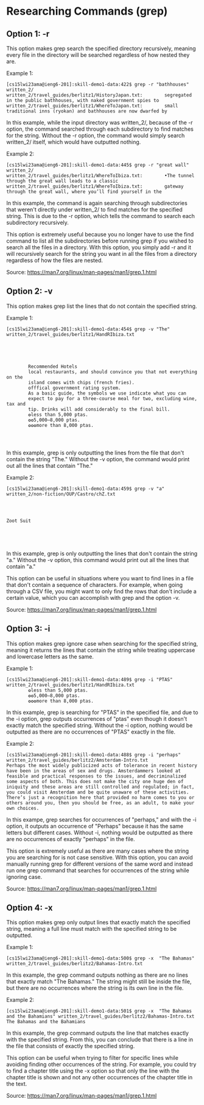 # Researching Commands (grep)  
## Option 1: -r  
  
This option makes grep search the specified directory recursively, meaning every file in the directory will be searched regardless of how nested they are.  
  
Example 1:   
```
[cs15lwi23ama@ieng6-201]:skill-demo1-data:422$ grep -r "bathhouses" written_2/
written_2/travel_guides/berlitz1/HistoryJapan.txt:        segregated in the public bathhouses, with naked government spies to
written_2/travel_guides/berlitz1/WhereToJapan.txt:        small traditional inns (ryokan) and bathhouses are now dwarfed by
```  
  
In this example, while the input directory was written_2/, because of the -r option, the command searched through each subdirectory to find matches for the string. Without the -r option, the command would simply search written_2/ itself, which would have outputted nothing.   
  
Example 2:  
```
[cs15lwi23ama@ieng6-201]:skill-demo1-data:445$ grep -r "great wall" written_2/
written_2/travel_guides/berlitz1/WhereToIbiza.txt:        •The tunnel through the great wall leads to a classic
written_2/travel_guides/berlitz1/WhereToIbiza.txt:        gateway through the great wall, where you’ll find yourself in the
```  
  
In this example, the command is again searching through subdirectories that weren't directly under written_2/ to find matches for the specified string. This is due to the -r option, which tells the command to search each subdirectory recursively. 

This option is extremely useful because you no longer have to use the find command to list all the subdirectories before running grep if you wished to search all the files in a directory. With this option, you simply add -r and it will recursively search for the string you want in all the files from a directory regardless of how the files are nested.   
  
Source: https://man7.org/linux/man-pages/man1/grep.1.html    
  
## Option 2: -v  
  
This option makes grep list the lines that do not contain the specified string.    
  
Example 1:   
```
[cs15lwi23ama@ieng6-201]:skill-demo1-data:454$ grep -v "The" written_2/travel_guides/berlitz1/HandRIbiza.txt





        Recommended Hotels
        local restaurants, and should convince you that not everything on the
        island comes with chips (french fries).
        offfical government rating system.
        As a basic guide, the symbols we use indicate what you can
        expect to pay for a three-course meal for two, excluding wine, tax and
        tip. Drinks will add considerably to the final bill.
        ✪less than 5,000 ptas.
        ✪✪5,000–8,000 ptas.
        ✪✪✪more than 8,000 ptas.




```
  
In this example, grep is only outputting the lines from the file that don't contain the string "The." Without the -v option, the command would print out all the lines that contain "The."  
  
Example 2:   
```
[cs15lwi23ama@ieng6-201]:skill-demo1-data:459$ grep -v "a" written_2/non-fiction/OUP/Castro/chZ.txt




Zoot Suit





```
  
In this example, grep is only outputting the lines that don't contain the string "a." Without the -v option, this command would print out all the lines that contain "a."  

This option can be useful in situations where you want to find lines in a file that don't contain a sequence of characters. For example, when going through a CSV file, you might want to only find the rows that don't include a certain value, which you can accomplish with grep and the option -v.    
  
Source: https://man7.org/linux/man-pages/man1/grep.1.html  

## Option 3: -i  
  
This option makes grep ignore case when searching for the specified string, meaning it returns the lines that contain the string while treating uppercase and lowercase letters as the same.   
  
Example 1:   
```
[cs15lwi23ama@ieng6-201]:skill-demo1-data:489$ grep -i "PTAS" written_2/travel_guides/berlitz1/HandRIbiza.txt
        ✪less than 5,000 ptas.
        ✪✪5,000–8,000 ptas.
        ✪✪✪more than 8,000 ptas.

```
  
In this example, grep is searching for "PTAS" in the specified file, and due to the -i option, grep outputs occurrences of "ptas" even though it doesn't exactly match the specified string. Without the -i option, nothing would be outputted as there are no occurrences of "PTAS" exactly in the file.   
  
Example 2:   
```
[cs15lwi23ama@ieng6-201]:skill-demo1-data:488$ grep -i "perhaps" written_2/travel_guides/berlitz2/Amsterdam-Intro.txt
Perhaps the most widely publicized acts of tolerance in recent history have been in the areas of sex and drugs. Amsterdammers looked at feasible and practical responses to the issues, and decriminalized some aspects of both. This does not make the city one huge den of iniquity and these areas are still controlled and regulated; in fact, you could visit Amsterdam and be quite unaware of these activities. There’s just a recognition here that provided no harm comes to you or others around you, then you should be free, as an adult, to make your own choices.

```
  
In this exampe, grep searches for occurrences of "perhaps," and with the -i option, it outputs an occurrence of "Perhaps" because it has the same letters but different cases. Without -i, nothing would be outputted as there are no occurrences of exactly "perhaps" in the file.   
  
This option is extremely useful as there are many cases where the string you are searching for is not case sensitive. With this option, you can avoid manually running grep for different versions of the same word and instead run one grep command that searches for occurrences of the string while ignoring case.   
  
Source: https://man7.org/linux/man-pages/man1/grep.1.html  
  
## Option 4: -x  
  
This option makes grep only output lines that exactly match the specified string, meaning a full line must match with the specified string to be outputted.   
  
Example 1:   
```
[cs15lwi23ama@ieng6-201]:skill-demo1-data:500$ grep -x  "The Bahamas" written_2/travel_guides/berlitz2/Bahamas-Intro.txt

```
  
In this example, the grep command outputs nothing as there are no lines that exactly match "The Bahamas." The string might still be inside the file, but there are no occurrences where the string is its own line in the file.   
  
Example 2:   
```
[cs15lwi23ama@ieng6-201]:skill-demo1-data:501$ grep -x  "The Bahamas and the Bahamians" written_2/travel_guides/berlitz2/Bahamas-Intro.txt
The Bahamas and the Bahamians

```

In this example, the grep command outputs the line that matches exactly with the specified string. From this, you can conclude that there is a line in the file that consists of exactly the specified string. 

This option can be useful when trying to filter for specific lines while avoiding finding other occurrences of the string. For example, you could try to find a chapter title using the -x option so that only the line with the chapter title is shown and not any other occurrences of the chapter title in the text.    
  
Source: https://man7.org/linux/man-pages/man1/grep.1.html  
